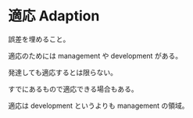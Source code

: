 # 適応 Adaption

誤差を埋めること。

適応のためには management や development がある。

発達しても適応するとは限らない。

すでにあるもので適応できる場合もある。

適応は development というよりも management の領域。
